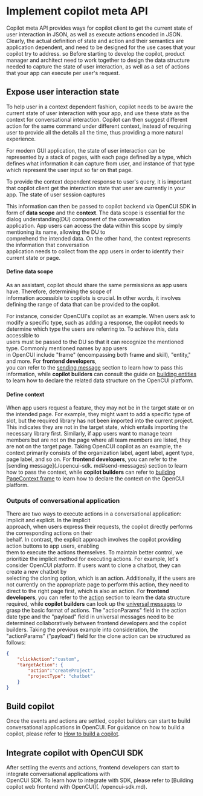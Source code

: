 # Implement copilot meta API
Copilot meta API provides ways for copilot client to get the current state of user interaction in JSON, as well as 
execute actions encoded in JSON. Clearly, the actual definition of state and action and their semantics are 
application dependent, and need to be designed for the use cases that your copilot try to address.  so Before starting 
to develop the copilot, product manager and architect need to work together to design the data
structure needed to capture the state of user interaction, as well as a set of actions that your app can execute per 
user's request.

## Expose user interaction state
To help user in a context dependent fashion, copilot needs to be aware the current state of user interaction with 
your app, and use these state as the context for conversational interaction. Copilot can then suggest 
different action for the same command under different context, instead of requiring user to provide all the details 
all the time, thus providing a more natural experience.

For modern GUI application, the state of user interaction can be represented by a stack of pages, with each page
defined by a type, which defines what information it can capture from user, and instance of that type which 
represent the user input so far on that page.  

To provide the context dependent response to user's query, it is important that copilot client get the interaction
state that user are currently in your app. The state of user session captures  


This information can then be passed to copilot backend via OpenCUI SDK in form of **data 
scope** 
and the **context**. The data scope is essential for the dialog understanding(DU) component of the conversation  
application. App users can access the data within this scope by simply mentioning its name, allowing the DU to  
comprehend the intended data.  On the other hand, the context represents the information that conversation  
application needs to collect from the app users in order to identify their current state or page. 

#### Define data scope
As an assistant, copilot should share the same permissions as app users have. Therefore, determining the scope of  
information accessible to copilots is crucial. In other words, it involves defining the range of data that  can be 
provided to the copilot.

For instance, consider OpenCUI's copilot as an example. When users ask to modify a specific type, such as adding a 
response, the copilot needs to determine which type the users are referring to. To achieve this, data accessible to  
users must be passed to the DU so that it can recognize the mentioned type. Commonly mentioned names by app users  
in OpenCUI include "frame" (encompassing both frame and skill), "entity," and more. For **frontend developers**,  
you can refer to the [sending message](./opencui-sdk.md#send-messages) section to learn how to pass this information,
while **copilot builders**  can consult the guide on [building entities](./build-copilot.md#build-entities) to learn 
how to declare  the related data structure on the OpenCUI platform.

#### Define context
When app users request a feature, they may not be in the target state or on the intended page. For example,  they 
might want to add a specific type of slot, but the required library has not been imported into the current project.  
This indicates they are not in the target state, which entails importing the necessary library first. Similarly, if 
app users want to manage team members but are not on the page where all team members are listed, they are not on the target page.
Taking OpenCUI copilot as an example, the context primarily consists of the organization label, agent label,  agent 
type, page label, and so on. For **frontend developers**, you can refer to the [sending message](./opencui-sdk.
md#send-messages) section  to learn how to pass the context, while **copilot builders** can refer to [building 
PageContext frame](./build-copilot.md#build-a-frame) to learn how to declare the context on the OpenCUI platform.

### Outputs of conversational application
There are two ways to execute actions in a conversational application: implicit and explicit. In the implicit  
approach, when users express their requests, the copilot directly performs the corresponding actions on their  
behalf. In contrast, the explicit approach involves the copilot providing action buttons to app users, enabling  
them to execute the actions themselves. To maintain better control, we prioritize the implicit method for executing actions.
For example, let's consider OpenCUI platform. If users want to clone a chatbot, they can create a new chatbot by  
selecting the cloning option, which is an action. Additionally, if the users are not currently on the 
appropriate  page to perform this action, they need to direct to the right page first, which is also an action.  For 
**frontend developers**, you can refer to the [action](./opencui-sdk.md#action)  section to learn the data structure 
required,  while **copilot builders** can look up the [universal messages](https://opencui.io/reference/channels/universalmessage.html#json-representation) to grasp the basic format of actions. 
The "actionParams" field in the action date type and the "payload" field in universal messages need to be determined 
collaboratively between frontend developers and the copilot builders. Taking the previous example into consideration,
the "actionParams" ("payload") field for the clone action can be structured as follows:

```json
{
    "clickAction":"custom",
    "targetAction": {
        "action":"createProject",
        "projectType": "chatbot"
    }
}
```

## Build copilot
Once the events and actions are settled, copilot builders can start to build conversational applications in OpenCUI. 
For guidance on how to build a copilot, please refer to [How to build a copilot](./build-copilot.md).

## Integrate copilot with OpenCUI SDK
After settling the events and actions, frontend developers can start to integrate conversational applications with  
OpenCUI SDK. To learn how to integrate with SDK, please refer to [Building copilot web frontend with OpenCUI](.
/opencui-sdk.md).